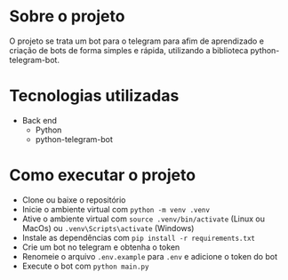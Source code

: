 # Sobre o projeto

O projeto se trata um bot para o telegram para afim de aprendizado e criação de bots de forma simples e rápida, utilizando a biblioteca python-telegram-bot.


# Tecnologias utilizadas
- Back end
    - Python
    - python-telegram-bot


# Como executar o projeto

- Clone ou baixe o repositório
- Inicie o ambiente virtual com `python -m venv .venv`
- Ative o ambiente virtual com `source .venv/bin/activate` (Linux ou MacOs) ou `.venv\Scripts\activate` (Windows) 
- Instale as dependências com `pip install -r requirements.txt`
- Crie um bot no telegram e obtenha o token
- Renomeie o arquivo `.env.example` para `.env` e adicione o token do bot
- Execute o bot com `python main.py`

